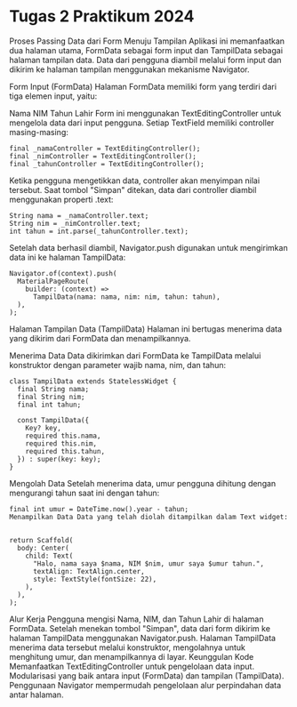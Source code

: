 # Tugas 2 Praktikum 2024

Proses Passing Data dari Form Menuju Tampilan
Aplikasi ini memanfaatkan dua halaman utama, FormData sebagai form input dan TampilData sebagai halaman tampilan data. Data dari pengguna diambil melalui form input dan dikirim ke halaman tampilan menggunakan mekanisme Navigator.

Form Input (FormData)
Halaman FormData memiliki form yang terdiri dari tiga elemen input, yaitu:

Nama
NIM
Tahun Lahir
Form ini menggunakan TextEditingController untuk mengelola data dari input pengguna. Setiap TextField memiliki controller masing-masing:

```
final _namaController = TextEditingController();
final _nimController = TextEditingController();
final _tahunController = TextEditingController();
```
Ketika pengguna mengetikkan data, controller akan menyimpan nilai tersebut. Saat tombol "Simpan" ditekan, data dari controller diambil menggunakan properti .text:
```
String nama = _namaController.text;
String nim = _nimController.text;
int tahun = int.parse(_tahunController.text);
```
Setelah data berhasil diambil, Navigator.push digunakan untuk mengirimkan data ini ke halaman TampilData:
```
Navigator.of(context).push(
  MaterialPageRoute(
    builder: (context) =>
      TampilData(nama: nama, nim: nim, tahun: tahun),
  ),
);
```
Halaman Tampilan Data (TampilData)
Halaman ini bertugas menerima data yang dikirim dari FormData dan menampilkannya.

Menerima Data Data dikirimkan dari FormData ke TampilData melalui konstruktor dengan parameter wajib nama, nim, dan tahun:
```
class TampilData extends StatelessWidget {
  final String nama;
  final String nim;
  final int tahun;

  const TampilData({
    Key? key,
    required this.nama,
    required this.nim,
    required this.tahun,
  }) : super(key: key);
}
```
Mengolah Data Setelah menerima data, umur pengguna dihitung dengan mengurangi tahun saat ini dengan tahun:
```
final int umur = DateTime.now().year - tahun;
Menampilkan Data Data yang telah diolah ditampilkan dalam Text widget:


return Scaffold(
  body: Center(
    child: Text(
      "Halo, nama saya $nama, NIM $nim, umur saya $umur tahun.",
      textAlign: TextAlign.center,
      style: TextStyle(fontSize: 22),
    ),
  ),
);
```

Alur Kerja
Pengguna mengisi Nama, NIM, dan Tahun Lahir di halaman FormData.
Setelah menekan tombol "Simpan", data dari form dikirim ke halaman TampilData menggunakan Navigator.push.
Halaman TampilData menerima data tersebut melalui konstruktor, mengolahnya untuk menghitung umur, dan menampilkannya di layar.
Keunggulan Kode
Memanfaatkan TextEditingController untuk pengelolaan data input.
Modularisasi yang baik antara input (FormData) dan tampilan (TampilData).
Penggunaan Navigator mempermudah pengelolaan alur perpindahan data antar halaman.
